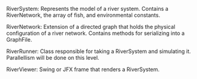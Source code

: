 RiverSystem: Represents the model of a river system. Contains a RiverNetwork, the array of fish, and environmental constants.

RiverNetwork: Extension of a directed graph that holds the physical configuration of a river network. Contains methods for serializing into a GraphFile.

RiverRunner: Class responsible for taking a RiverSystem and simulating it. Parallellism will be done on this level.

RiverViewer: Swing or JFX frame that renders a RiverSystem.
